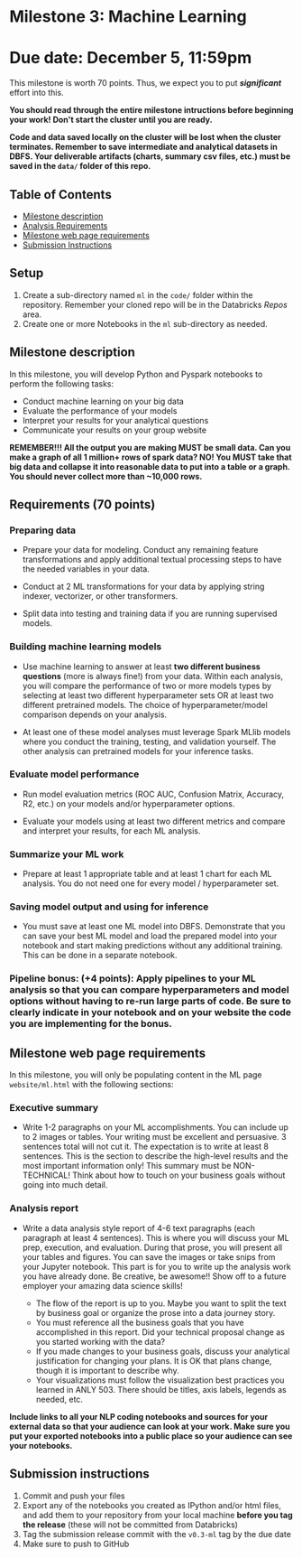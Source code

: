 # Milestone 3: Machine Learning

# Due date: December 5, 11:59pm

This milestone is worth 70 points. Thus, we expect you to put ***significant*** effort into this. 

**You should read through the entire milestone intructions before beginning your work! Don't start the cluster until you are ready.**

**Code and data saved locally on the cluster will be lost when the cluster terminates. Remember to save intermediate and analytical datasets in DBFS. Your deliverable artifacts (charts, summary csv files, etc.) must be saved in the `data/` folder of this repo.**

## Table of Contents


- [Milestone description](#milestone-description)
- [Analysis Requirements](#requirements-70-points)
- [Milestone web page requirements](#milestone-web-page-requirements)
- [Submission Instructions](#submission-instructions)

## Setup

1. Create a sub-directory named `ml` in the `code/` folder within the repository. Remember your cloned repo will be in the Databricks _Repos_ area. 
1. Create one or more Notebooks in the `ml` sub-directory as needed.

## Milestone description

In this milestone, you will develop Python and Pyspark notebooks to perform the following tasks: 

* Conduct machine learning on your big data
* Evaluate the performance of your models
* Interpret your results for your analytical questions
* Communicate your results on your group website

**REMEMBER!!! All the output you are making MUST be small data. Can you make a graph of all 1 million+ rows of spark data? NO! You MUST take that big data and collapse it into reasonable data to put into a table or a graph. You should never collect more than ~10,000 rows.**

## Requirements (70 points)

### Preparing data

-   Prepare your data for modeling. Conduct any remaining feature transformations and apply additional textual processing steps to have the needed variables in your data.

-   Conduct at 2 ML transformations for your data by applying string indexer, vectorizer, or other transformers.

-   Split data into testing and training data if you are running supervised models.

### Building machine learning models

-   Use machine learning to answer at least **two different business questions** (more is always fine!) from your data. Within each analysis, you will compare the performance of two or more models types by selecting at least two different hyperparameter sets OR at least two different pretrained models. The choice of hyperparameter/model comparison depends on your analysis.
  
- At least one of these model analyses must leverage Spark MLlib models where you conduct the training, testing, and validation yourself. The other analysis can pretrained models for your inference tasks.
  
### Evaluate model performance

-   Run model evaluation metrics (ROC AUC, Confusion Matrix, Accuracy, R2, etc.) on your models and/or hyperparameter options. 
  
- Evaluate your models using at least two different metrics and compare and interpret your results, for each ML analysis.
  
### Summarize your ML work

-   Prepare at least 1 appropriate table and at least 1 chart for each ML analysis. You do not need one for every model / hyperparameter set.

### Saving model output and using for inference

-   You must save at least one ML model into DBFS. Demonstrate that you can save your best ML model and load the prepared model into your notebook and start making predictions without any additional training. This can be done in a separate notebook.

### Pipeline bonus: **(+4 points)**: Apply pipelines to your ML analysis so that you can compare hyperparameters and model options without having to re-run large parts of code. Be sure to clearly indicate in your notebook and on your website the code you are implementing for the bonus.

## Milestone web page requirements

In this milestone, you will only be populating content in the ML page `website/ml.html` with the following sections:

### Executive summary

* Write 1-2 paragraphs on your ML accomplishments. You can include up to 2 images or tables. Your writing must be excellent and persuasive. 3 sentences total will not cut it. The expectation is to write at least 8 sentences. This is the section to describe the high-level results and the most important information only! This summary must be NON-TECHNICAL! Think about how to touch on your business goals without going into much detail.
  
### Analysis report

* Write a data analysis style report of 4-6 text paragraphs (each paragraph at least 4 sentences). This is where you will discuss your ML prep, execution, and evaluation. During that prose, you will present all your tables and figures. You can save the images or take snips from your Jupyter notebook. This part is for you to write up the analysis work you have already done. Be creative, be awesome!! Show off to a future employer your amazing data science skills!

    * The flow of the report is up to you. Maybe you want to split the text by business goal or organize the prose into a data journey story.
    * You must reference all the business goals that you have accomplished in this report. Did your technical proposal change as you started working with the data?
    * If you made changes to your business goals, discuss your analytical justification for changing your plans. It is OK that plans change, though it is important to describe why.
    * Your visualizations must follow the visualization best practices you learned in ANLY 503. There should be titles, axis labels, legends as needed, etc.

**Include links to all your NLP coding notebooks and sources for your external data so that your audience can look at your work. Make sure you put your exported notebooks into a public place so your audience can see your notebooks.**

## Submission instructions

1. Commit and push your files
1. Export any of the notebooks you created as IPython and/or html files, and add them to your repository from your local machine **before you tag the release** (these will not be committed from Databricks)
1. Tag the submission release commit with the `v0.3-ml` tag by the due date
1. Make sure to push to GitHub


